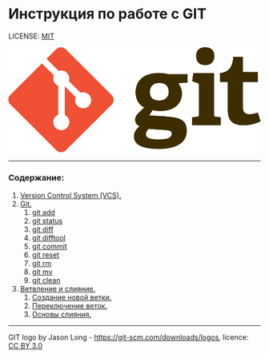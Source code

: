 # Инструкция по работе с GIT

LICENSE: [MIT](/licence.md)

![git-logo](./asses/git-logo.png)

---

### Содержание:

1. [Version Control System (VCS).](VCS.md) 
2. [Git.](./git.md)
   1. [git add](./commands/add.md)
   2. [git status](./commands/status.md)
   3. [git diff](./commands/diff.md)
   4. [git difftool](./commands/difftool.md)
   5. [git commit](./commands/commit.md)
   6. [git reset](./commands/reset.md)
   7. [git rm](./commands/rm.md)
   8. [git mv](./commands/mv.md)
   9. [git clean](./commands/clean.md)
4. [Ветвление и слияние.](branching-and-merging.md)
   1. [Создание новой ветки.](./branching_commands/create.md)
   2. [Переключение веток.](./branching_commands/switching.md)
   3. [Основы слияния.](./branching_commands/merging.md)
---

GIT logo by Jason Long - https://git-scm.com/downloads/logos, licence: [CC BY 3.0](https://creativecommons.org/licenses/by/3.0/deed.ru)
